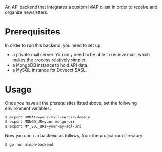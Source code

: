An API backend that integrates a custom IMAP client in order to receive and organize newsletters.

# Prerequisites

In order to run this backend, you need to set up:

- a private mail server. You only need to be able to receive mail, which makes the process relatively simpler.
- a MongoDB instance to hold API data.
- a MySQL instance for Dovecot SASL.

# Usage

Once you have all the prerequisites listed above, set the following environment variables:

```bash
$ export DOMAIN=your-mail-server-domain
$ export MONGO_UR=your-mongo-uri
$ export MY_SQL_URI=your-my-sql-uri
```

Now you can run backend as follows, from the project root directory:

```bash
$ go run aleph/backend
```